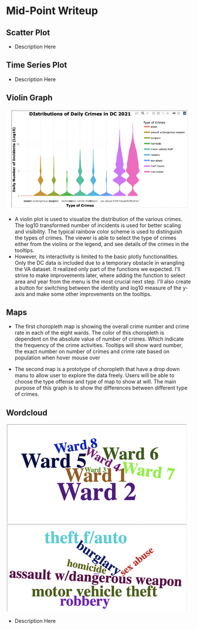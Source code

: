 # Mid-Point Writeup

## Scatter Plot

* Description Here

## Time Series Plot

* Description Here

## Violin Graph

![violon](screenshots/violin.png?raw=true "Title")

* A violin plot is used to visualize the distribution of the various crimes. The log10 transformed number of incidents is used for better scaling and visibility. The typical rainbow color scheme is used to distinguish the types of crimes. The viewer is able to select the type of crimes either from the violins or the legend, and see details of the crimes in the tooltips. 
* However, its interactivity is limited to the basic plotly functionalities. Only the DC data is included due to a temporary obstacle in wrangling the VA dataset. It realized only part of the functions we expected. I'll strive to make improvements later, where adding the function to select area and year from the menu is the most crucial next step. I'll also create a button for switching between the identity and log10 measure of the y-axis and make some other improvements on the tooltips. 

## Maps

* The first choropleth map is showing the overall crime number and crime rate in each of the eight wards. The color of this choropleth is dependent on the absolute value of number of crimes. Which indicate the frequency of the crime activities. Tooltips will show ward number, the exact number on number of crimes and crime rate based on population when hover mouse over

* The second map is a prototype of choropleth that have a drop down manu to allow user to explore the data freely. Users will be able to choose the type offense and type of map to show at will. The main purpose of this graph is to show the differences between different type of crimes.

## Wordcloud

![violon](screenshots/wordcloud.png?raw=true "Title")

* Description Here
